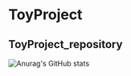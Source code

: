 # ToyProject
## ToyProject_repository
![Anurag's GitHub stats](https://github-readme-stats.vercel.app/api?username=Hwang-97&show_icons=true&theme=radical)


